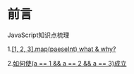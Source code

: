 # 前言
JavaScript知识点梳理

1.[[1, 2, 3].map(paeseInt) what & why?](https://github.com/fuhangyy/JavaScrip-Blog/issues/1) 

2.[如何使(a == 1 && a == 2 && a == 3)成立](https://github.com/fuhangyy/JavaScrip-Blog/issues/2)
